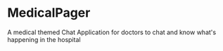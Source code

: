 # MedicalPager

A medical themed Chat Application for doctors to chat and know what's happening in the hospital
